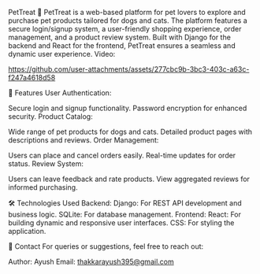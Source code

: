PetTreat 🐾
PetTreat is a web-based platform for pet lovers to explore and purchase pet products tailored for dogs and cats. The platform features a secure login/signup system, a user-friendly shopping experience, order management, and a product review system. Built with Django for the backend and React for the frontend, PetTreat ensures a seamless and dynamic user experience.
Video:

https://github.com/user-attachments/assets/277cbc9b-3bc3-403c-a63c-f247a4618d58




🌟 Features
User Authentication:

Secure login and signup functionality.
Password encryption for enhanced security.
Product Catalog:

Wide range of pet products for dogs and cats.
Detailed product pages with descriptions and reviews.
Order Management:

Users can place and cancel orders easily.
Real-time updates for order status.
Review System:

Users can leave feedback and rate products.
View aggregated reviews for informed purchasing.

🛠️ Technologies Used
Backend:
Django: For REST API development and business logic.
SQLite: For database management.
Frontend:
React: For building dynamic and responsive user interfaces.
CSS: For styling the application.


📧 Contact
For queries or suggestions, feel free to reach out:

Author: Ayush
Email: thakkarayush395@gmail.com  
